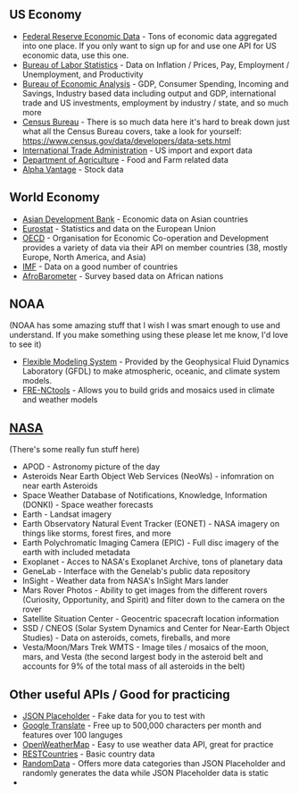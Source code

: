 ## US Economy
- [Federal Reserve Economic Data](https://fred.stlouisfed.org/docs/api/fred/) - Tons of economic data aggregated into one place. If you only want to sign up for and use one API for US economic data, use this one.
- [Bureau of Labor Statistics](https://www.bls.gov/developers/home.htm) - Data on Inflation / Prices, Pay, Employment / Unemployment, and Productivity
- [Bureau of Economic Analysis](https://apps.bea.gov/API/signup/) - GDP, Consumer Spending, Incoming and Savings, Industry based data including output and GDP, international trade and US investments, employment by industry / state, and so much more
- [Census Bureau](https://www.census.gov/data/developers.html) - There is so much data here it's hard to break down just what all the Census Bureau covers, take a look for yourself: https://www.census.gov/data/developers/data-sets.html
- [International Trade Administration](https://developer.trade.gov/apis) - US import and export data
- [Department of Agriculture](https://www.ers.usda.gov/developer/data-apis/arms-data-api/) - Food and Farm related data
- [Alpha Vantage](https://www.alphavantage.co/) - Stock data

## World Economy
- [Asian Development Bank](https://kidb.adb.org/api/) - Economic data on Asian countries
- [Eurostat](https://ec.europa.eu/eurostat/web/main/data/web-services) - Statistics and data on the European Union
- [OECD](https://data.oecd.org/api/) - Organisation for Economic Co-operation and Development provides a variety of data via their API on member countries (38, mostly Europe, North America, and Asia)
- [IMF](https://datahelp.imf.org/knowledgebase/articles/630877-data-services) - Data on a good number of countries
- [AfroBarometer](https://www.afrobarometer.org/data/) - Survey based data on African nations

## NOAA
(NOAA has some amazing stuff that I wish I was smart enough to use and understand. If you make something using these please let me know, I'd love to see it)
- [Flexible Modeling System](https://github.com/NOAA-GFDL/FMS) - Provided by the Geophysical Fluid Dynamics Laboratory (GFDL) to make atmospheric, oceanic, and climate system models.
- [FRE-NCtools](https://github.com/NOAA-GFDL/FRE-NCtools) - Allows you to build grids and mosaics used in climate and weather models

## [NASA](https://api.nasa.gov/)
(There's some really fun stuff here)
- APOD - Astronomy picture of the day
- Asteroids Near Earth Object Web Services (NeoWs) - infomration on near earth Asteroids
- Space Weather Database of Notifications, Knowledge, Information (DONKI) - Space weather forecasts
- Earth - Landsat imagery
- Earth Observatory Natural Event Tracker (EONET) - NASA imagery on things like storms, forest fires, and more
- Earth Polychromatic Imaging Camera (EPIC) - Full disc imagery of the earth with included metadata
- Exoplanet - Acces to NASA's Exoplanet Archive, tons of planetary data
- GeneLab - Interface with the Genelab's public data repository
- InSight - Weather data from NASA's InSight Mars lander 
- Mars Rover Photos - Ability to get images from the different rovers (Curiosity, Opportunity, and Spirit) and filter down to the camera on the rover
- Satellite Situation Center - Geocentric spacecraft location information
- SSD / CNEOS (Solar System Dynamics and Center for Near-Earth Object Studies) - Data on asteroids, comets, fireballs, and more
- Vesta/Moon/Mars Trek WMTS - Image tiles / mosaics of the moon, mars, and Vesta (the second largest body in the asteroid belt and accounts for 9% of the total mass of all asteroids in the belt)

## Other useful APIs / Good for practicing
- [JSON Placeholder](https://jsonplaceholder.typicode.com/) - Fake data for you to test with
- [Google Translate](https://cloud.google.com/translate/docs/) - Free up to 500,000 characters per month and features over 100 languges
- [OpenWeatherMap](https://openweathermap.org/api) - Easy to use weather data API, great for practice
- [RESTCountries](https://restcountries.com/) - Basic country data
- [RandomData](https://random-data-api.com/) - Offers more data categories than JSON Placeholder and randomly generates the data while JSON Placeholder data is static
- 
